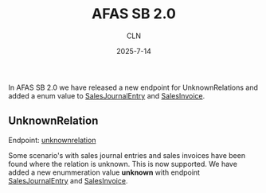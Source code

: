 ﻿---
title: AFAS SB 2.0
author: CLN
date: 2025-7-14
tags: update
---

In AFAS SB 2.0 we have released a new endpoint for UnknownRelations and added a enum value to [SalesJournalEntry](../../apidoc/sb/nl/latest#post-/api/salesjournalentry) and [SalesInvoice](../../apidoc/sb/nl/latest#post-/api/salesinvoice).

## UnknownRelation

Endpoint: [unknownrelation](../../apidoc/sb/en/latest#get-/api/unknownrelation)

Some scenario's with sales journal entries and sales invoices have been found where the relation is unknown. This is now supported. We have added a new enummeration value **unknown** with endpoint [SalesJournalEntry](../../apidoc/sb/nl/latest#post-/api/salesjournalentry) and [SalesInvoice](../../apidoc/sb/nl/latest#post-/api/salesinvoice).
